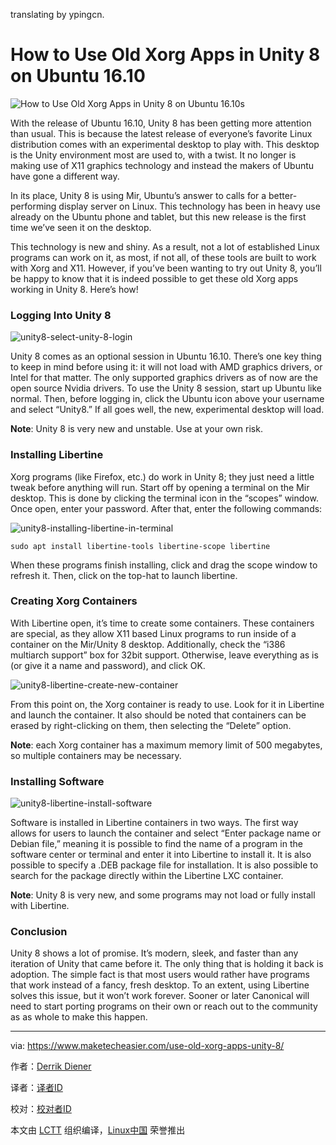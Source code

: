 translating by ypingcn.

How to Use Old Xorg Apps in Unity 8 on Ubuntu 16.10
====

![](https://maketecheasier-2d0f.kxcdn.com/assets/uploads/2016/10/unity8-feature-image.jpg "How to Use Old Xorg Apps in Unity 8 on Ubuntu 16.10s")

With the release of Ubuntu 16.10, Unity 8 has been getting more attention than usual. This is because the latest release of everyone’s favorite Linux distribution comes with an experimental desktop to play with. This desktop is the Unity environment most are used to, with a twist. It no longer is making use of X11 graphics technology and instead the makers of Ubuntu have gone a different way.

In its place, Unity 8 is using Mir, Ubuntu’s answer to calls for a better-performing display server on Linux. This technology has been in heavy use already on the Ubuntu phone and tablet, but this new release is the first time we’ve seen it on the desktop.

This technology is new and shiny. As a result, not a lot of established Linux programs can work on it, as most, if not all, of these tools are built to work with Xorg and X11\. However, if you’ve been wanting to try out Unity 8, you’ll be happy to know that it is indeed possible to get these old Xorg apps working in Unity 8\. Here’s how!

### Logging Into Unity 8

![unity8-select-unity-8-login](https://maketecheasier-2d0f.kxcdn.com/assets/uploads/2016/10/unity8-select-unity-8-login.jpg "unity8-select-unity-8-login")

Unity 8 comes as an optional session in Ubuntu 16.10\. There’s one key thing to keep in mind before using it: it will not load with AMD graphics drivers, or Intel for that matter. The only supported graphics drivers as of now are the open source Nvidia drivers. To use the Unity 8 session, start up Ubuntu like normal. Then, before logging in, click the Ubuntu icon above your username and select “Unity8.” If all goes well, the new, experimental desktop will load.

**Note**: Unity 8 is very new and unstable. Use at your own risk.

### Installing Libertine

Xorg programs (like Firefox, etc.) do work in Unity 8; they just need a little tweak before anything will run. Start off by opening a terminal on the Mir desktop. This is done by clicking the terminal icon in the “scopes” window. Once open, enter your password. After that, enter the following commands:

![unity8-installing-libertine-in-terminal](https://maketecheasier-2d0f.kxcdn.com/assets/uploads/2016/10/unity8-installing-libertine-in-terminal.jpg "unity8-installing-libertine-in-terminal")

```
sudo apt install libertine-tools libertine-scope libertine
```

When these programs finish installing, click and drag the scope window to refresh it. Then, click on the top-hat to launch libertine.

### Creating Xorg Containers

With Libertine open, it’s time to create some containers. These containers are special, as they allow X11 based Linux programs to run inside of a container on the Mir/Unity 8 desktop. Additionally, check the “i386 multiarch support” box for 32bit support. Otherwise, leave everything as is (or give it a name and password), and click OK.

![unity8-libertine-create-new-container](https://maketecheasier-2d0f.kxcdn.com/assets/uploads/2016/10/unity8-libertine-create-new-container.jpg "unity8-libertine-create-new-container")

From this point on, the Xorg container is ready to use. Look for it in Libertine and launch the container. It also should be noted that containers can be erased by right-clicking on them, then selecting the “Delete” option.

**Note**: each Xorg container has a maximum memory limit of 500 megabytes, so multiple containers may be necessary.

### Installing Software

![unity8-libertine-install-software](https://maketecheasier-2d0f.kxcdn.com/assets/uploads/2016/10/unity8-libertine-install-software.jpg "unity8-libertine-install-software")

Software is installed in Libertine containers in two ways. The first way allows for users to launch the container and select “Enter package name or Debian file,” meaning it is possible to find the name of a program in the software center or terminal and enter it into Libertine to install it. It is also possible to specify a .DEB package file for installation. It is also possible to search for the package directly within the Libertine LXC container.

**Note**: Unity 8 is very new, and some programs may not load or fully install with Libertine.

### Conclusion

Unity 8 shows a lot of promise. It’s modern, sleek, and faster than any iteration of Unity that came before it. The only thing that is holding it back is adoption. The simple fact is that most users would rather have programs that work instead of a fancy, fresh desktop. To an extent, using Libertine solves this issue, but it won’t work forever. Sooner or later Canonical will need to start porting programs on their own or reach out to the community as as whole to make this happen.

--------------------------------------------------------------------------------

via: https://www.maketecheasier.com/use-old-xorg-apps-unity-8/

作者：[Derrik Diener][a]

译者：[译者ID](https://github.com/译者ID)

校对：[校对者ID](https://github.com/校对者ID)

本文由 [LCTT](https://github.com/LCTT/TranslateProject) 组织编译，[Linux中国](https://linux.cn/) 荣誉推出

[a]:https://www.maketecheasier.com/author/derrikdiener/
[1]:https://www.maketecheasier.com/use-old-xorg-apps-unity-8/#respond

[3]:https://www.maketecheasier.com/shimo-vpn-client-for-mac/
[4]:https://www.maketecheasier.com/schedule-windows-empty-recycle-bin/
[5]:mailto:?subject=How%20to%20Use%20Old%20Xorg%20Apps%20in%20Unity%208%20on%20Ubuntu%2016.10&body=https%3A%2F%2Fwww.maketecheasier.com%2Fuse-old-xorg-apps-unity-8%2F
[6]:http://twitter.com/share?url=https%3A%2F%2Fwww.maketecheasier.com%2Fuse-old-xorg-apps-unity-8%2F&text=How+to+Use+Old+Xorg+Apps+in+Unity+8+on+Ubuntu+16.10
[7]:http://www.facebook.com/sharer.php?u=https%3A%2F%2Fwww.maketecheasier.com%2Fuse-old-xorg-apps-unity-8%2F
[8]:https://www.maketecheasier.com/category/linux-tips/
